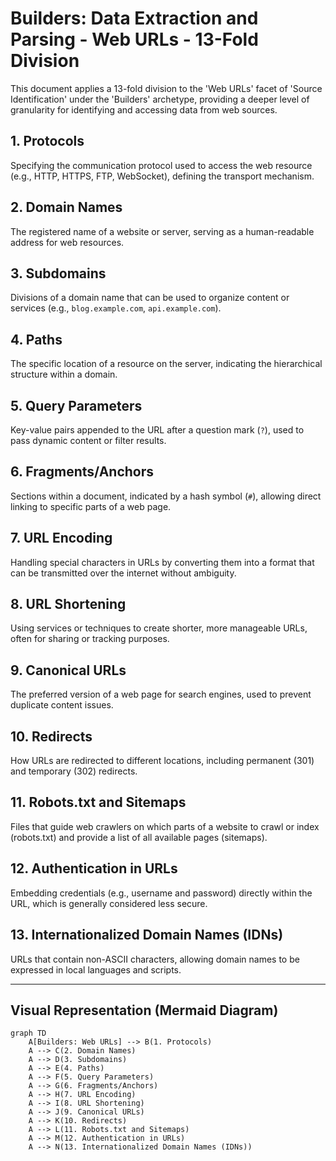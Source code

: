# Builders: Data Extraction and Parsing - Web URLs - 13-Fold Division

This document applies a 13-fold division to the 'Web URLs' facet of 'Source Identification' under the 'Builders' archetype, providing a deeper level of granularity for identifying and accessing data from web sources.

## 1. Protocols

Specifying the communication protocol used to access the web resource (e.g., HTTP, HTTPS, FTP, WebSocket), defining the transport mechanism.

## 2. Domain Names

The registered name of a website or server, serving as a human-readable address for web resources.

## 3. Subdomains

Divisions of a domain name that can be used to organize content or services (e.g., `blog.example.com`, `api.example.com`).

## 4. Paths

The specific location of a resource on the server, indicating the hierarchical structure within a domain.

## 5. Query Parameters

Key-value pairs appended to the URL after a question mark (`?`), used to pass dynamic content or filter results.

## 6. Fragments/Anchors

Sections within a document, indicated by a hash symbol (`#`), allowing direct linking to specific parts of a web page.

## 7. URL Encoding

Handling special characters in URLs by converting them into a format that can be transmitted over the internet without ambiguity.

## 8. URL Shortening

Using services or techniques to create shorter, more manageable URLs, often for sharing or tracking purposes.

## 9. Canonical URLs

The preferred version of a web page for search engines, used to prevent duplicate content issues.

## 10. Redirects

How URLs are redirected to different locations, including permanent (301) and temporary (302) redirects.

## 11. Robots.txt and Sitemaps

Files that guide web crawlers on which parts of a website to crawl or index (robots.txt) and provide a list of all available pages (sitemaps).

## 12. Authentication in URLs

Embedding credentials (e.g., username and password) directly within the URL, which is generally considered less secure.

## 13. Internationalized Domain Names (IDNs)

URLs that contain non-ASCII characters, allowing domain names to be expressed in local languages and scripts.

---

## Visual Representation (Mermaid Diagram)

```mermaid
graph TD
    A[Builders: Web URLs] --> B(1. Protocols)
    A --> C(2. Domain Names)
    A --> D(3. Subdomains)
    A --> E(4. Paths)
    A --> F(5. Query Parameters)
    A --> G(6. Fragments/Anchors)
    A --> H(7. URL Encoding)
    A --> I(8. URL Shortening)
    A --> J(9. Canonical URLs)
    A --> K(10. Redirects)
    A --> L(11. Robots.txt and Sitemaps)
    A --> M(12. Authentication in URLs)
    A --> N(13. Internationalized Domain Names (IDNs))
```
